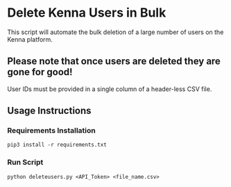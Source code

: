 # Delete Kenna Users in Bulk

This script will automate the bulk deletion of a large number of users on the Kenna platform.

## Please note that once users are deleted they are gone for good!

User IDs must be provided in a single column of a header-less CSV file.

## Usage Instructions

### Requirements Installation

`pip3 install -r requirements.txt`

### Run Script

`python deleteusers.py <API_Token> <file_name.csv>`
